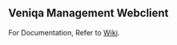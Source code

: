 ## Veniqa Management Webclient

For Documentation, Refer to [Wiki](https://github.com/Viveckh/Veniqa/wiki).